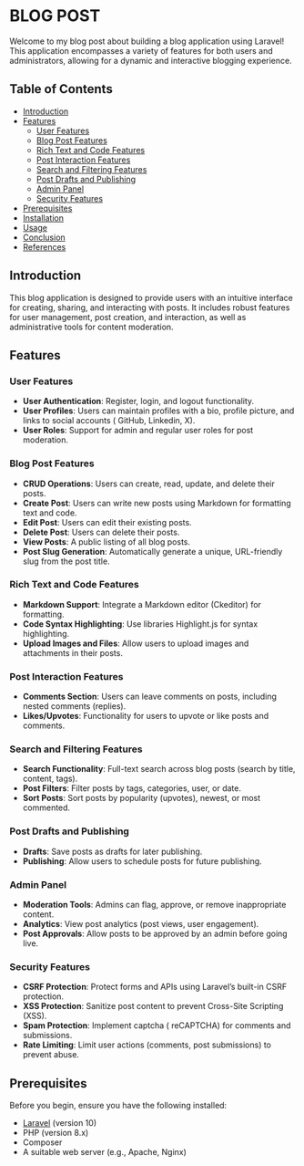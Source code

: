 # BLOG POST

Welcome to my blog post about building a blog application using Laravel! This application encompasses a variety of features for both users and administrators, allowing for a dynamic and interactive blogging experience.

## Table of Contents

- [Introduction](#introduction)
- [Features](#features)
  - [User Features](#user-features)
  - [Blog Post Features](#blog-post-features)
  - [Rich Text and Code Features](#rich-text-and-code-features)
  - [Post Interaction Features](#post-interaction-features)
  - [Search and Filtering Features](#search-and-filtering-features)
  - [Post Drafts and Publishing](#post-drafts-and-publishing)
  - [Admin Panel](#admin-panel)
  - [Security Features](#security-features)
- [Prerequisites](#prerequisites)
- [Installation](#installation)
- [Usage](#usage)
- [Conclusion](#conclusion)
- [References](#references)

## Introduction

This blog application is designed to provide users with an intuitive interface for creating, sharing, and interacting with posts. It includes robust features for user management, post creation, and interaction, as well as administrative tools for content moderation.

## Features

### User Features
- **User Authentication**: Register, login, and logout functionality.
- **User Profiles**: Users can maintain profiles with a bio, profile picture, and links to social accounts ( GitHub, Linkedin, X).
- **User Roles**: Support for admin and regular user roles for post moderation.

### Blog Post Features
- **CRUD Operations**: Users can create, read, update, and delete their posts.
- **Create Post**: Users can write new posts using Markdown for formatting text and code.
- **Edit Post**: Users can edit their existing posts.
- **Delete Post**: Users can delete their posts.
- **View Posts**: A public listing of all blog posts.
- **Post Slug Generation**: Automatically generate a unique, URL-friendly slug from the post title.

### Rich Text and Code Features
- **Markdown Support**: Integrate a Markdown editor (Ckeditor) for formatting.
- **Code Syntax Highlighting**: Use libraries Highlight.js for syntax highlighting.
- **Upload Images and Files**: Allow users to upload images and attachments in their posts.

### Post Interaction Features
- **Comments Section**: Users can leave comments on posts, including nested comments (replies).
- **Likes/Upvotes**: Functionality for users to upvote or like posts and comments.

### Search and Filtering Features
- **Search Functionality**: Full-text search across blog posts (search by title, content, tags).
- **Post Filters**: Filter posts by tags, categories, user, or date.
- **Sort Posts**: Sort posts by popularity (upvotes), newest, or most commented.

### Post Drafts and Publishing
- **Drafts**: Save posts as drafts for later publishing.
- **Publishing**: Allow users to schedule posts for future publishing.

### Admin Panel
- **Moderation Tools**: Admins can flag, approve, or remove inappropriate content.
- **Analytics**: View post analytics (post views, user engagement).
- **Post Approvals**: Allow posts to be approved by an admin before going live.

### Security Features
- **CSRF Protection**: Protect forms and APIs using Laravel’s built-in CSRF protection.
- **XSS Protection**: Sanitize post content to prevent Cross-Site Scripting (XSS).
- **Spam Protection**: Implement captcha ( reCAPTCHA) for comments and submissions.
- **Rate Limiting**: Limit user actions (comments, post submissions) to prevent abuse.

## Prerequisites

Before you begin, ensure you have the following installed:

- [Laravel](https://laravel.com/docs/installation) (version 10)
- PHP (version 8.x)
- Composer
- A suitable web server (e.g., Apache, Nginx)


   

